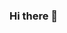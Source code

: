 ### Hi there 👋

<!--
**shxntanu/shxntanu** is a ✨ _special_ ✨ repository because its `README.md` (this file) appears on your GitHub profile.

Here are some ideas to get you started:

- 🔭 I’m currently working on Python, HTML and CSS.
- 🌱 I’m currently learning Web Development
<!--
**- 👯 I’m looking to collaborate on ...
<!--
**- 🤔 I’m looking for help with ...
- 💬 Ask me about: a little bit of Python, Java, HTML and C++
- 📫 How to reach me: shantanuisfree@gmail.com
- 😄 Pronouns: he/him
- ⚡ Fun fact: I'm really into bot making. I've made a working bot on Telegram and hope to add more features to it during my spare time.
-->

